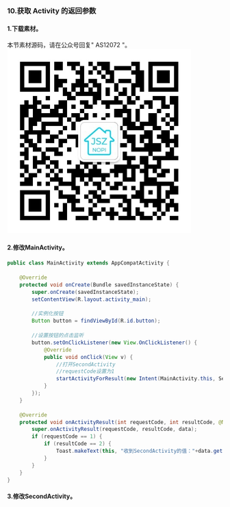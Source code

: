 ### 10.获取 Activity 的返回参数
#### 1.下载素材。
本节素材源码，请在公众号回复" AS12072 "。
![title](https://raw.githubusercontent.com/JSZNopi/JSZImage/master/gitnote/2019/10/30/WXCODE-1572446034519.jpeg)

#### 2.修改MainActivity。
```java
public class MainActivity extends AppCompatActivity {

    @Override
    protected void onCreate(Bundle savedInstanceState) {
        super.onCreate(savedInstanceState);
        setContentView(R.layout.activity_main);

        //实例化按钮
        Button button = findViewById(R.id.button);

        //设置按钮的点击监听
        button.setOnClickListener(new View.OnClickListener() {
            @Override
            public void onClick(View v) {
                //打开SecondActivity
                //requestCode设置为1
                startActivityForResult(new Intent(MainActivity.this, SecondActivity.class),1);
            }
        });
    }

    @Override
    protected void onActivityResult(int requestCode, int resultCode, @Nullable Intent data) {
        super.onActivityResult(requestCode, resultCode, data);
        if (requestCode == 1) {
            if (resultCode == 2) {
                Toast.makeText(this, "收到SecondActivity的值："+data.getStringExtra("sendText"), Toast.LENGTH_SHORT).show();
            }
        }
    }
}
```

#### 3.修改SecondActivity。

